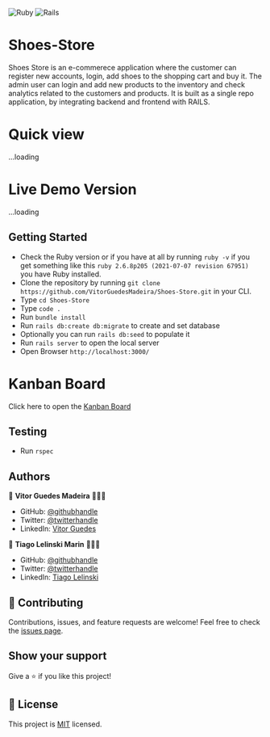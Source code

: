 ![Ruby](https://img.shields.io/badge/ruby-%23CC342D.svg?style=for-the-badge&logo=ruby&logoColor=white) ![Rails](https://img.shields.io/badge/rails-%23CC0000.svg?style=for-the-badge&logo=ruby-on-rails&logoColor=white)

# Shoes-Store

Shoes Store is an e-commerece application where the customer can register new accounts, login, add shoes to the shopping cart and buy it. The admin user can login and add new products to the inventory and check analytics related to the customers and products. It is built as a single repo application, by integrating backend and frontend with RAILS.

# Quick view

...loading

# Live Demo Version

...loading

## Getting Started

- Check the Ruby version or if you have at all by running `ruby -v` if you get something like this `ruby 2.6.8p205 (2021-07-07 revision 67951)` you have Ruby installed.
- Clone the repository by running `git clone https://github.com/VitorGuedesMadeira/Shoes-Store.git` in your CLI.
- Type `cd Shoes-Store`
- Type `code .`
- Run `bundle install`
- Run `rails db:create db:migrate` to create and set database
- Optionally you can run `rails db:seed` to populate it
- Run `rails server` to open the local server
- Open Browser `http://localhost:3000/`

# Kanban Board

Click here to open the [Kanban Board](https://github.com/VitorGuedesMadeira/Shoes-Store/projects/1)

## Testing

- Run `rspec`

## Authors

👤 **Vitor Guedes Madeira** 🧑🏻‍💻
- GitHub: [@githubhandle](https://github.com/VitorGuedesMadeira)
- Twitter: [@twitterhandle](https://twitter.com/CDahguedes)
- LinkedIn: [Vitor Guedes](https://www.linkedin.com/in/vitor-guedes-madeira/)

👤 **Tiago Lelinski Marin** 🧑🏻‍💻

- GitHub: [@githubhandle](https://github.com/Tiago-Lelinski-Marin)
- Twitter: [@twitterhandle](https://twitter.com/LelinskiMarin)
- LinkedIn: [Tiago Lelinski](https://www.linkedin.com/in/tiago-lelinski-marin/)

## 🤝 Contributing

Contributions, issues, and feature requests are welcome!
Feel free to check the [issues page](https://github.com/VitorGuedesMadeira/Shoes-Store/issues).

## Show your support

Give a ⭐️ if you like this project!

## 📝 License

This project is [MIT](./MIT.md) licensed.
